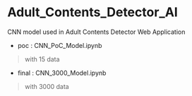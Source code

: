 # Adult_Contents_Detector_AI
CNN model used in Adult Contents Detector Web Application

- poc : CNN_PoC_Model.ipynb  
> with 15 data
- final : CNN_3000_Model.ipynb  
> with 3000 data  
